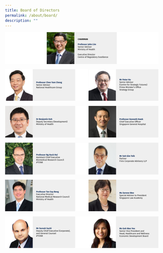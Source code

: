 ```yaml
---
title: Board of Directors
permalink: /about/board/
description: ""
---
```

![](/images/Leadership%20%20%20Board/Banners_Board%20-%2001.png)

![](/images/Leadership%20%20%20Board/Banners_Board%20-%2002.png)

![](/images/Leadership%20%20%20Board/Banners_Board%20-%2003.png)

![](/images/Leadership%20%20%20Board/banners_board%20-%20044.png)

![](/images/Leadership%20%20%20Board/Banners_Board%20-%2005.png)

![](/images/Leadership%20%20%20Board/Banners_Board%20-%2006.png)

